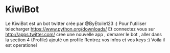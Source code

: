 # KiwiBot
Le KiwiBot est un bot twitter crée par @ByEtoile123 :) 
Pour l'utiliser telecharger https://www.python.org/downloads/
Et connectez vous sur http://apps.twitter.com/ 
cree une nouvelle app ,
demarer le bot , aller dans la section 4 (Profile) ajouté un profile 
Rentrez vos infos et vos keys :)
Voila il est operationel
